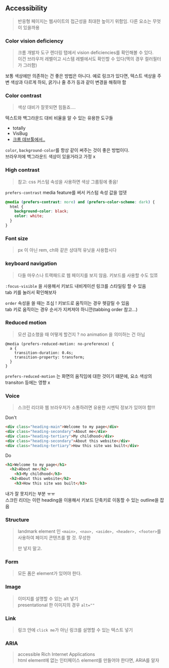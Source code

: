 ## Accessibility
> 반응형 페이지는 웹사이트의 접근성을 최대한 높이기 위함임. 다른 요소는 무엇이 있을까용

### Color vision deficiency 
> 크롬 개발자 도구 렌더링 탭에서 vision deficiencies를 확인해볼 수 있다.\
> 이건 브라우저 레벨이고 시스템 레벨에서도 확인할 수 있다(맥의 경우 컬러필터가 그러함)

보통 색상에만 의존하는 건 좋은 방법은 아니다. 예로 링크가 있다면, 텍스트 색상을 주변 색상과 다르게 하되, 굵기나 줄 추가 등과 같이 변경을 해줘야 함

### Color contrast
> 색상 대비가 잘못되면 힘들죠....

텍스트와 백그라운드 대비 비율을 알 수 있는 유용한 도구들 
- totally
- VisBug
- [크롬 데브툴에서..](https://developers.google.com/codelabs/devtools-cvd#0)

`color`, `background-color`를 항상 같이 써주는 것이 좋은 방법이다.\
브라우저에 백그라운드 색상이 있을거라고 가정 x

### High contrast
> 참고: css 커스텀 속성을 사용하면 색상 그룹핑에 좋음!

`prefers-contrast` media feature를 써서 커스텀 속성 값을 업뎃
```css
@media (prefers-contrast: more) and (prefers-color-scheme: dark) {
  html {
    background-color: black;
  	color: white;
  }
}
```

### Font size
> px 이 아닌 rem, ch와 같은 상대적 유닛을 사용합시다

### keyboard navigation
> 다들 마우스나 트랙패드로 웹 페이지를 보지 않음. 키보드를 사용할 수도 있쬬

`:focus-visible` 을 사용해서 키보드 내비게이션 링크를 스타일링 할 수 있음\
tab 키를 눌러서 확인해보자

`order` 속성을 쓸 때는 조심 ! 키보드로 움직이는 경우 헷갈릴 수 있음\
tab 키로 움직이는 경우 순서가 지켜져야 하니깐(tabbing order 참고...)

### Reduced motion
> 모션 감소했을 때 어떻게 할건지 ?
>  no animation 을 의미하는 건 아님 
```
@media (prefers-reduced-motion: no-preference) {
  a {
    transition-duration: 0.4s;
    transition-property: transform;
  }
}
```
`prefers-reduced-motion` 는 화면의 움직임에 대한 것이기 떄문에, 요소 색상의 transiton 등에는 영향 x 

### Voice
> 스크린 리더와 웹 브라우저가 소통하려면 유용한 시멘틱 정보가 있어야 함!!!

Don't
```html
<div class="heading-main">Welcome to my page</div>
<div class="heading-secondary">About me</div>
<div class="heading-tertiary">My childhood</div>
<div class="heading-secondary">About this website</div>
<div class="heading-tertiary">How this site was built</div>
```

Do

```html
<h1>Welcome to my page</h1>
  <h2>About me</h2>
    <h3>My childhood</h3>
  <h2>About this website</h2>
    <h3>How this site was built</h3>
```

내가 잘 못지키는 부분 ㅠㅠ\
스크린 리더는 이런 heading을 이용해서 키보드 단축키로 이동할 수 있는 outline을 잡음

### Structure
> landmark element 인 `<main>, <nav>, <aside>, <header>, <footer>`를 사용하여 페이지 콘텐츠를 짤 것. 무성한 <div> 만 넣지 말고.

### Form
> 모든 폼은 <label> element가 있어야 한다. 

### Image
> 이미지를 설명할 수 있는 alt 넣기\
presentational 한 이미지의 경우 `alt=""`

### Link
> 링크 안에 `click me`가 아닌 링크를 설명할 수 있는 텍스트 넣기

### ARIA
> accessible Rich Internet Applications\
html element에 없는 인터페이스 element를 만들어야 한다면, ARIA를 알자
